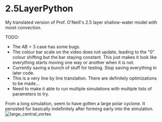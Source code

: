 # 2.5LayerPython
My translated version of Prof. O'Neill's 2.5 layer shallow-water model with moist convection.


TODO: 
  - The AB = 3 case has some bugs.
  - The colour bar scale on the video does not update, leading to the "0" colour shifting but the bar staying constant. This just makes it look like everything starts moving one way or another when it is not.
  - Currently saving a bunch of stuff for testing. Stop saving everything in later code.
  - This is a very line by line translation. There are definitely optimizations to be made...
  - Need to make it able to run multiple simulations with multiple lists of parameters to try.

From a long simulation, seem to have gotten a large polar cyclone. It persisted for basically indefinitely after forming early into the simulation.
![large_central_vortex](https://github.com/ONeillLab/2.5LayerPython/assets/168764017/5253b144-0bf9-4a88-bdd3-9fed8cd2a4b0)

